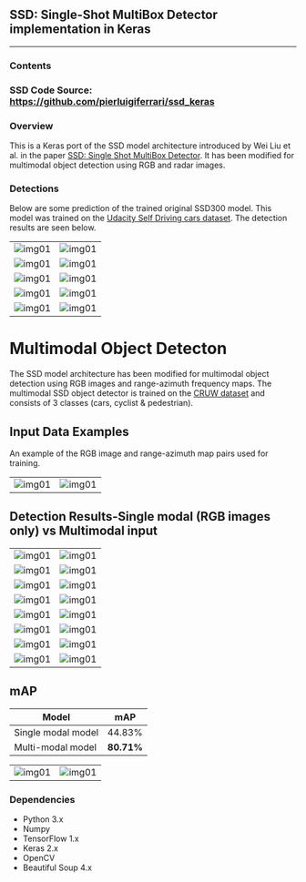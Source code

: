 ## SSD: Single-Shot MultiBox Detector implementation in Keras
---
### Contents
### SSD Code Source: https://github.com/pierluigiferrari/ssd_keras


### Overview

This is a Keras port of the SSD model architecture introduced by Wei Liu et al. in the paper [SSD: Single Shot MultiBox Detector](https://arxiv.org/abs/1512.02325). It has been modified for multimodal object detection using RGB and radar images.

### Detections

Below are some prediction of the trained original SSD300 model.
This model was trained on the [Udacity Self Driving cars dataset](https://www.kaggle.com/datasets/sshikamaru/udacity-self-driving-car-dataset).
The detection results are seen below.

| | |
|---|---|
| ![img01](detection_results/1478020998721490820.jpg)| ![img01](detection_results/1478021584075204499.jpg) |
| ![img01](detection_results/a6.jpg) | ![img01](detection_results/a3.jpg) |
| ![img01](detection_results/a1.jpg) | ![img01](detection_results/Capture.PNG) |
| ![img01](detection_results/a7.jpeg) | ![img01](detection_results/dublin.png) |
| ![img01](detection_results/6.png) | ![img01](detection_results/48.png) |

# Multimodal Object Detecton
The SSD model architecture has been modified for multimodal object detection using RGB images and range-azimuth frequency maps. 
The multimodal SSD object detector is trained on the [CRUW dataset](https://www.cruwdataset.org/introduction) and consists of 3 classes (cars, cyclist & pedestrian). 

## Input Data Examples
An example of the RGB image and range-azimuth map pairs used for training.

|||
|---|---|
|![img01](./data_examples/c0000000071.jpg)|![img01](./data_examples/c000071_0000.npy.png)|

## Detection Results-Single modal (RGB images only) vs Multimodal input
| | |  
|---|---|
| ![img01](./detection_results/s1.jpg)| ![img01](./detection_results/m1.jpg) |
| ![img01](./detection_results/s2.jpg)| ![img01](./detection_results/m2.jpg) |
| ![img01](./detection_results/s3.jpg)| ![img01](./detection_results/m3.jpg) |
| ![img01](./detection_results/s4.jpg)| ![img01](./detection_results/m4.jpg) |
| ![img01](./detection_results/s5.jpg)| ![img01](./detection_results/m5.jpg) |
| ![img01](./detection_results/s6.jpg)| ![img01](./detection_results/m6.jpg) |
| ![img01](./detection_results/s7.jpg)| ![img01](./detection_results/m7.jpg) |
| ![img01](./detection_results/s8.jpg)| ![img01](./detection_results/m8.jpg) |



## mAP
|**Model**|mAP
|-----|----------------------|
|Single modal model|44.83%
|Multi-modal model|**80.71%**|

|||
|-----|-----|
|![img01](./detection_results/mAP_single.png)|![img01](./detection_results/mAP_multi.png)|



### Dependencies

* Python 3.x
* Numpy
* TensorFlow 1.x
* Keras 2.x
* OpenCV
* Beautiful Soup 4.x

